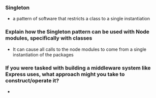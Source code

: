 ### Singleton 
- a pattern of software that restricts a class to a single instantiation

### Explain how the Singleton pattern can be used with Node modules, specifically with classes
- It can cause all calls to the node modules to come from a single instantiation of the packages

### If you were tasked with building a middleware system like Express uses, what approach might you take to construct/operate it?
- 

